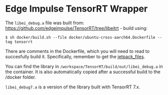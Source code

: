 # Edge Impulse TensorRT Wrapper

The `libei_debug.a` file was built from: https://github.com/edgeimpulse/TensorRT/tree/libeitrt - build using:

```
$ sh docker/build.sh --file docker/ubuntu-cross-aarch64.Dockerfile --tag tensorrt
```

There are comments in the Dockerfile, which you will need to read to succesfully build it. Specifically, remember to get the [jetpack_files](../README.md#optional---for-jetson-builds-only-download-the-jetpack-sdk).

You can find the library in `/workspace/TensorRT/build/out/libei_debug.a` in the container. It is also automatically copied after a successful build to the /docker folder.

`libei_debug7.a` is a version of the library built with TensorRT 7.x.

